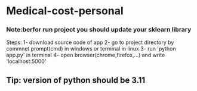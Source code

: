 # Medical-cost-personal

### Note:berfor run project you should update your sklearn library
Steps:
1- download source code of app
2- go to project directory by commnet prompt(cmd) in windows or terminal in linux
3- run 'python app.py' in terminal
4- open browser(chrome,firefox,...) and write 'localhost:5000'

## Tip: version of python should be 3.11 
